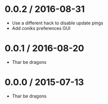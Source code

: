 
0.0.2 / 2016-08-31
==================

  * Use a different hack to disable update pings
  * Add coniks preferences GUI

0.0.1 / 2016-08-20
==================

  * Thar be dragons

0.0.0 / 2015-07-13
==================

  * Thar be dragons

